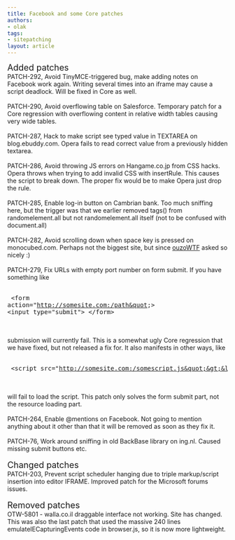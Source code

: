 ```yaml
---
title: Facebook and some Core patches
authors:
- olak
tags:
- sitepatching
layout: article
---
```

<span style="font-size: 140%">Added patches</span><br/>PATCH-292, Avoid TinyMCE-triggered bug, make adding notes on Facebook work again. Writing several times into an iframe may cause a script deadlock. Will be fixed in Core as well.<br/><br/>PATCH-290, Avoid overflowing table on Salesforce. Temporary patch for a Core regression with overflowing content in relative width tables causing very wide tables.<br/><br/>PATCH-287, Hack to make script see typed value in TEXTAREA on blog.ebuddy.com. Opera fails to read correct value from a previously hidden textarea.<br/><br/>PATCH-286, Avoid throwing JS errors on Hangame.co.jp from CSS hacks. Opera throws when trying to add invalid CSS with insertRule. This causes the script to break down. The proper fix would be to make Opera just drop the rule.<br/><br/>PATCH-285, Enable log-in button on Cambrian bank. Too much sniffing here, but the trigger was that we earlier removed tags() from randomelement.all but not randomelement.all itself (not to be confused with document.all)<br/><br/>PATCH-282, Avoid scrolling down when space key is pressed on monocubed.com. Perhaps not the biggest site, but since <a href="http://my.opera.com/sitepatching/blog/show.dml/15758422#comment37789752" target="_blank">ouzoWTF</a> asked so nicely :)<br/><br/>PATCH-279, Fix URLs with empty port number on form submit. If you have something like<br/><br/><pre>
&lt;form action=&quot;http://somesite.com:/path&quot;&gt;
 &lt;input type=&quot;submit&quot;&gt;
&lt;/form&gt;
</pre><br/><br/>submission will currently fail. This is a somewhat ugly Core regression that we have fixed, but not released a fix for. It also manifests in other ways, like<br/><br/><pre>
&lt;script src=&quot;http://somesite.com:/somescript.js&quot;&gt;&lt;/script&gt;
</pre><br/><br/>will fail to load the script. This patch only solves the form submit part, not the resource loading part.<br/><br/>PATCH-264, Enable @mentions on Facebook. Not going to mention anything about it other than that it will be removed as soon as they fix it.<br/><br/>PATCH-76, Work around sniffing in old BackBase library on ing.nl. Caused missing submit buttons etc.<br/> <br/><span style="font-size: 140%">Changed patches</span><br/>PATCH-203, Prevent script scheduler hanging due to triple markup/script insertion into editor IFRAME. Improved patch for the Microsoft forums issues.<br/><br/><span style="font-size: 140%">Removed patches</span><br/>OTW-5801 - walla.co.il draggable interface not working. Site has changed. This was also the last patch that used the massive 240 lines emulateIECapturingEvents code in browser.js, so it is now more lightweight.

